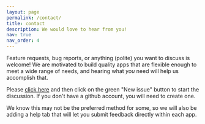 ```yaml
---
layout: page
permalink: /contact/
title: contact
description: We would love to hear from you!
nav: true
nav_order: 4
---
```


Feature requests, bug reports, or anything (polite) you want to discuss is welcome!  We are motivated to build quality apps that are flexible enough to meet a wide range of needs, and hearing what *you* need will help us accomplish that.

Please <a href="https://github.com/atpsoft/JadeTasksFeedback/issues">click here</a> and then click on the green "New issue" button to start the discussion.  If you don't have a github account, you will need to create one.

We know this may not be the preferred method for some, so we will also be adding a help tab that will let you submit feedback directly within each app.
